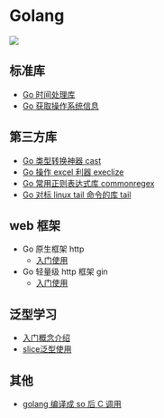 # Golang

![](https://resource.gocloudcoder.com/fiveyears.jpeg)

## 标准库

* [Go 时间处理库](./standard-library/time.md)
* [Go 获取操作系统信息](./standard-library/os.md)

## 第三方库

* [Go 类型转换神器 cast](./third-party-library/cast.md) 
* [Go 操作 excel 利器 execlize](./third-party-library/excelize.md)
* [Go 常用正则表达式库 commonregex](./third-party-library/commonregex.md)
* [Go 对标 linux tail 命令的库 tail](./third-party-library/tail.md)

## web 框架

* Go 原生框架 http
    * [入门使用](./web-frame/net-http/start.md)
* Go 轻量级 http 框架 gin
    * [入门使用](./web-frame/gin/start.md) 

## 泛型学习
* [入门概念介绍](./generic-learn/start.md)
* [slice泛型使用](./generic-learn/slices.md)

## 其他
* [golang 编译成 so 后 C 调用](./others/golang-so-example.md)    